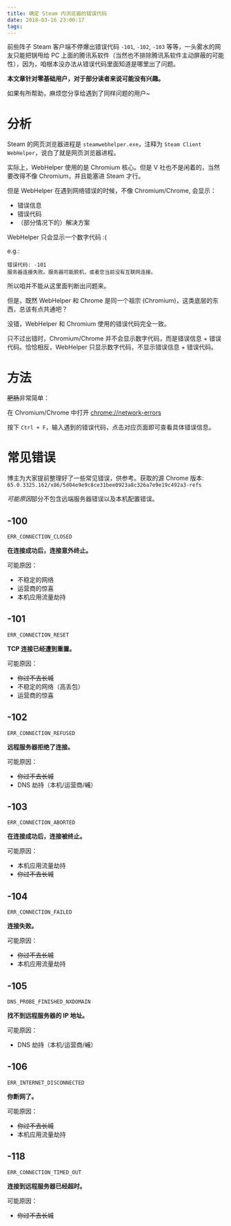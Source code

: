 ```yaml
---
title: 确定 Steam 内浏览器的错误代码
date: 2018-03-16 23:00:17
tags: 
---
```


前些阵子 Steam 客户端不停爆出错误代码 `-101`, `-102`, `-103` 等等，一头雾水的网友只能把锅甩给 PC 上面的腾讯系软件（当然也不排除腾讯系软件主动屏蔽的可能性），因为，咱根本没办法从错误代码里面知道是哪里出了问题。

**本文章针对零基础用户，对于部分读者来说可能没有兴趣。**

如果有所帮助，麻烦您分享给遇到了同样问题的用户~<!-- more -->

# 分析

Steam 的网页浏览器进程是 `steamwebhelper.exe`，注释为 `Steam Client WebHelper`，说白了就是网页浏览器进程。

实际上，WebHelper 使用的是 Chromium 核心。但是 V 社也不是闲着的，当然要改得不像 Chromium，并且能塞进 Steam 才行。

但是 WebHelper 在遇到网络错误的时候，不像 Chromium/Chrome, 会显示：

- 错误信息
- 错误代码
- （部分情况下的）解决方案

WebHelper 只会显示一个数字代码 :(

e.g.:

```
错误代码: -101
服务器连接失败。服务器可能脱机，或者您当前没有互联网连接。
```

所以咱并不能从这里面判断出问题来。

但是，既然 WebHelper 和 Chrome 是同一个祖宗 (Chromium)，这类底层的东西，总该有点共通吧？

没错，WebHelper 和 Chromium 使用的错误代码完全一致。

只不过出错时，Chromium/Chrome 并不会显示数字代码，而是错误信息 + 错误代码。恰恰相反，WebHelper 只显示数字代码，不显示错误信息 + 错误代码。

# 方法

~~肥肠~~非常简单：

在 Chromium/Chrome 中打开 [chrome://network-errors](chrome://network-errors)

按下 `Ctrl + F`，输入遇到的错误代码，点击对应页面即可查看具体错误信息。

# 常见错误

博主为大家提前整理好了一些常见错误，供参考。获取的源 Chrome 版本: `65.0.3325.162/x86/5d04e9e9c8ce31bee0923a8c326a7e9e19c492a3-refs`

*可能原因*部分不包含远端服务器错误以及本机配置错误。

## -100

`ERR_CONNECTION_CLOSED`

**在连接成功后，连接意外终止。**

可能原因：

- 不稳定的网络
- 运营商的惊喜
- 本机应用流量劫持

## -101

`ERR_CONNECTION_RESET`

**TCP 连接已经遭到重置。**

可能原因：

- ~~你过不去长城~~
- 不稳定的网络（高丢包）
- 运营商的惊喜

## -102

`ERR_CONNECTION_REFUSED`

**远程服务器拒绝了连接。**

可能原因：

- ~~你过不去长城~~
- DNS 劫持（本机/运营商/~~城~~）

## -103

`ERR_CONNECTION_ABORTED`

**在连接成功后，连接被终止。**

可能原因：

- 本机应用流量劫持
- ~~你过不去长城~~

## -104

`ERR_CONNECTION_FAILED`

**连接失败。**

可能原因：

- ~~你过不去长城~~
- 本机应用流量劫持

## -105

`DNS_PROBE_FINISHED_NXDOMAIN`

**找不到远程服务器的 IP 地址。**

可能原因：

- DNS 劫持（本机/运营商/~~城~~）

## -106

`ERR_INTERNET_DISCONNECTED`

**你断网了。**

可能原因：

- ~~你过不去长城~~
- 本机应用流量劫持

## -118

`ERR_CONNECTION_TIMED_OUT`

**连接到远程服务器已经超时。**

可能原因：

- ~~你过不去长城~~
